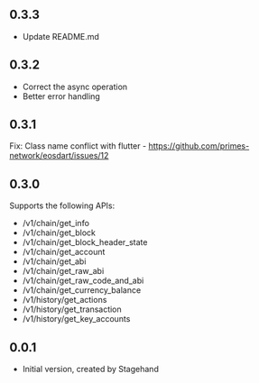## 0.3.3

- Update README.md

## 0.3.2

- Correct the async operation
- Better error handling

## 0.3.1

Fix: Class name conflict with flutter - https://github.com/primes-network/eosdart/issues/12

## 0.3.0

Supports the following APIs:

- /v1/chain/get_info
- /v1/chain/get_block
- /v1/chain/get_block_header_state
- /v1/chain/get_account
- /v1/chain/get_abi
- /v1/chain/get_raw_abi
- /v1/chain/get_raw_code_and_abi
- /v1/chain/get_currency_balance
- /v1/history/get_actions
- /v1/history/get_transaction
- /v1/history/get_key_accounts

## 0.0.1

- Initial version, created by Stagehand

